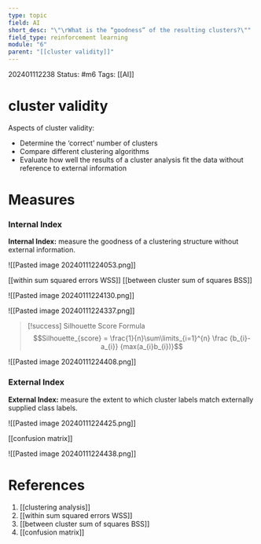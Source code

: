 ```yaml
---
type: topic
field: AI
short_desc: "\"\rWhat is the “goodness” of the resulting clusters?\""
field_type: reinforcement learning
module: "6"
parent: "[[cluster validity]]"
---
```



202401112238
Status: #m6
Tags: [[AI]]

# cluster validity

Aspects of cluster validity:
-  Determine the ‘correct’ number of clusters  
-  Compare different clustering algorithms  
-  Evaluate how well the results of a cluster analysis fit the data without reference to external information

# Measures

### Internal Index

**Internal Index:** measure the goodness of a clustering structure without external
information.

![[Pasted image 20240111224053.png]]

[[within sum squared errors WSS]]
[[between cluster sum of squares BSS]]

![[Pasted image 20240111224130.png]]

![[Pasted image 20240111224337.png]]

> [!success] Silhouette Score Formula
> $$Silhouette_{score} = \frac{1}{n}\sum\limits_{i=1}^{n} \frac {b_{i}-a_{i}} {max(a_{i}b_{i})}$$

![[Pasted image 20240111224408.png]]
### External Index

**External Index:** measure the extent to which cluster labels match externally
supplied class labels.

![[Pasted image 20240111224425.png]]

[[confusion matrix]]

![[Pasted image 20240111224438.png]]

# References

1. [[clustering analysis]]
2. [[within sum squared errors WSS]]
3. [[between cluster sum of squares BSS]]
4. [[confusion matrix]]